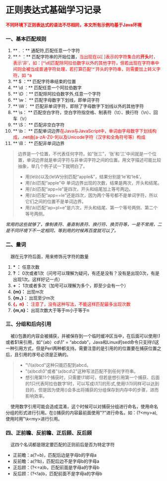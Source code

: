 # 正则表达式基础学习记录 #
<font color='red'>**不同环境下正则表达式的语法不尽相同，本文所有示例均基于Java环境**</font>
<br />

### 一、基本匹配规则 ###
1. ** . ：** 通配符,匹配任意一个字符
2. ** ^ ：** 匹配字符串的开始位置，<font color='red'>当出现在以[ ]表示的字符集合的**开头**时，表示‘非’，如：[^\d]匹配除阿拉伯数字以外的其他字符，但若出现在字符串中间则会被当成普通字符处理，若打算匹配‘^’开头的字符串，则需要加上转义字符，如 \^a </font>
3. ** $ ：** 匹配字符串结束的位置
4. ** \d ：** 匹配任意一个阿拉伯数字
5. ** \D ：** 匹配除阿拉伯数字外,任意一个字符
6. ** \w： ** 匹配字母数字下划线，即单词字符
7. ** \W： ** 匹配非单词字符，即除了字母数字下划线以外的其他字符
8. ** \s： ** 匹配空白字符，空白字符指空格、制表符（\t）、换行符（\n）、回车（\r）
9. ** \S： ** 匹配非空白字符
10. ** \b： ** 匹配单词边界<font color='red'>在Java与JavaScript中，单词由字母数字下划线构成，.net由[a-zA-Z0-9]以及Unicode字符（汉字和全角符号等）构成</font>
11. ** \B： ** 匹配非单词边界
> 边界是一个位置，不代表任何字符。如“张三”，‘张’和‘三’中间就是一个位置，单词边界就是单词字符与非单词字符之间的位置。用文字描述可能比较抽象，举几个例子试一下就明白了。
> * 用(le\b)以及(le\W分别匹配“apple&”，结果分别是‘le’和‘le&’。
> * 用(\b)匹配“apple”中 单词边界出现的次数，结果是两次，开头和结尾。
> * 用(\b)匹配“app=le”是四次，开头和结尾加上等号两边。
> * 用(\b)匹配“app==le”还是四次，因为两个等号都不是单词字符，所以它们之间的位置不是单词边界。
> * 用(\b)匹配“ap=pl=e”是六次，开头和结尾、第一个等号两侧、第二个等号两侧。

*常用的这些就够了，像制表符、垂直制表符、换行符、换页符等，一是不常用，二是不同环境下不一定相同，等到用的时候再百度就可以了。*

### 二、量词 ###
&nbsp;&nbsp;&nbsp;&nbsp;跟在元字符后面，用来修饰元字符的数量
1. **\* ：** 任意次数
2. **? ：** 0次或者1次（问号可以理解为疑问，有还是没有？没有是出现0次，有是出现1次。这样好记一点）
3. **+ ：** 1次或者多次（加号可以理解为多个，即至少会有一个）
4. **{m}：** 出现m次
5. **{m，}：** 出现至少m次
6. <font color='red'>**{，n} ：** 注意了，没有这种写法，不能这样匹配最多出现次数</font>
7. **{m,n}：** 出现次数大于等于m小于等于n  

### 三、分组和后向引用 ###
&nbsp;&nbsp;&nbsp;&nbsp;被()包裹的内容会被捕获，并被保存到一个临时缓冲区当中，在后面可以使用\1或者$1来引用，如“（ab）cd\1” = “abcdab”，Java和Linux的sed命令只支持\1这一种引用方式，但是Perl两种都支持。需要注意的是引用的的位置要在捕获位置之后，且引用的序号必须是正确的。
> * "\1(a)bcd"这种只能匹配到abcd。
> * "(a)bcd\0"或者"(a)bcd\2"这种写法匹配不到任何字符串。
> * 想引用第11个捕获时，只需要\11即可，但若是想引用第一个捕获、后面的1只代表阿拉伯数字1时，可以写成\1[1]的形式,使用\1(1)同样可以达到目的，但是因为使用()会多出将捕获的分组保存到内存中的步骤，进而影响效率。

&nbsp;&nbsp;&nbsp;&nbsp;使用数字引用可能会造成混淆，这个时候可以对捕获分组进行命名，使用命名分组的形式进行引用。在()捕获的内容最前面使用"?<name>"进行命名，如：(?&lt;my&gt;a),使用时用"\k&lt;my&gt;进行引用。

### 四、正前瞻、反前瞻、正后顾、反后顾 ###
&nbsp;&nbsp;&nbsp;&nbsp;这四个名词都是限定要匹配的正则前后是否为特定字符
* 正前瞻：a(?=b)，匹配后边是字母b的字母a
* 反前瞻：a(?!b)，匹配后边不是字母b的字母a
* 正后顾：(?<=a)b，匹配前面是字母a的字母b
* 反后顾：(?<!a)b，匹配前面不是字母a的字母b